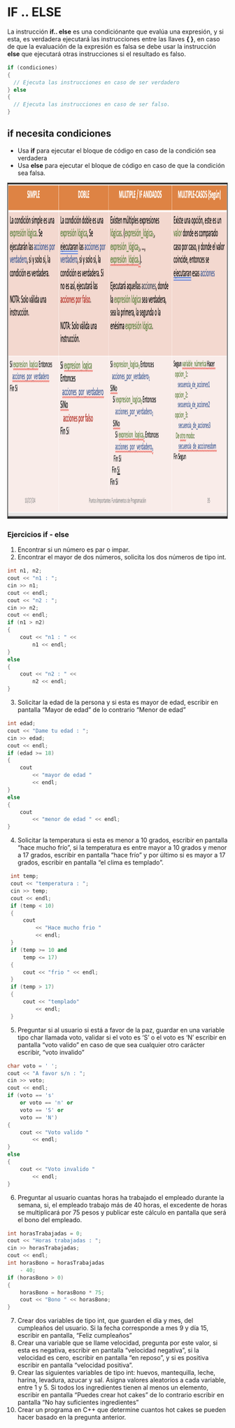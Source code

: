 # IF .. ELSE

La instrucción **if.. else** es una condiciónante que evalúa una expresión, y si esta, es verdadera ejecutará las instrucciones entre las llaves **{ }**, en caso de que la evaluación de la expresión es falsa se debe usar la instrucción **else** que ejecutará otras instrucciones si el resultado es falso.

```C++
if (condiciones)
{
  // Ejecuta las instrucciones en caso de ser verdadero
} else
{
  // Ejecuta las instrucciones en caso de ser falso.
}
```

## if necesita condiciones

* Usa **if** para ejecutar el bloque de código en caso de la condición sea verdadera
* Usa **else** para ejecutar el bloque de código en caso de que la condición sea falsa.

<p align="center">
<img src="https://github.com/josblax/FP/blob/main/imagenes/ifelse2.png" alt="Layout app" width="1200" height="768">
</p>

### Ejercicios if - else

1.	Encontrar si un número es par o impar.
2.	Encontrar el mayor de dos números, solicita los dos números de tipo int.
```C++
int n1, n2;
cout << "n1 : ";
cin >> n1;
cout << endl;
cout << "n2 : ";
cin >> n2;
cout << endl;
if (n1 > n2) 
{
    cout << "n1 : " << 
        n1 << endl;
}
else 
{
    cout << "n2 : " <<
        n2 << endl;
}
```
3.	Solicitar la edad de la persona y si esta es mayor de edad, escribir en pantalla “Mayor de edad” de lo contrario “Menor de edad”
```C++
int edad;
cout << "Dame tu edad : ";
cin >> edad;
cout << endl;
if (edad >= 18) 
{
    cout 
        << "mayor de edad " 
        << endl;
}
else 
{
    cout 
        << "menor de edad " << endl;
}
```
4.	Solicitar la temperatura si esta es menor a 10 grados, escribir en pantalla “hace mucho frío”, si la temperatura es entre mayor a 10 grados y menor a 17 grados, escribir en pantalla “hace frío” y por último si es mayor a 17 grados, escribir en pantalla “el clima es templado”.
```C++
 int temp;
 cout << "temperatura : ";
 cin >> temp;
 cout << endl;
 if (temp < 10) 
 {
     cout 
         << "Hace mucho frio " 
         << endl;
 }
 if (temp >= 10 and
     temp <= 17) 
 {
     cout << "frio " << endl;
 }
 if (temp > 17) 
 {
     cout << "templado"
         << endl;
 }
```
5.	Preguntar si al usuario si está a favor de la paz, guardar en una variable tipo char llamada voto, validar si el voto es ‘S’ o el voto es ‘N’ escribir en pantalla “voto valido” en caso de que sea cualquier otro carácter escribir, “voto invalido”
```C++
char voto = ' ';
cout << "A favor s/n : ";
cin >> voto;
cout << endl;
if (voto == 's'
    or voto == 'n' or
    voto == 'S' or 
    voto == 'N')
{
    cout << "Voto valido " 
        << endl;
}
else 
{
    cout << "Voto invalido "
        << endl;
}
```
6.	Preguntar al usuario cuantas horas ha trabajado el empleado durante la semana, si, el empleado trabajo más de 40 horas, el excedente de horas se multiplicará por 75 pesos y publicar este cálculo en pantalla que será el bono del empleado.
```C++
int horasTrabajadas = 0;
cout << "Horas trabajadas : ";
cin >> horasTrabajadas;
cout << endl;
int horasBono = horasTrabajadas
    - 40;
if (horasBono > 0) 
{
    horasBono = horasBono * 75;
    cout << "Bono " << horasBono;
}
```
7.	Crear dos variables de tipo int, que guarden el día y mes, del cumpleaños del usuario. Si la fecha corresponde a mes 9 y día 15, escribir en pantalla, “Feliz cumpleaños”
8.	Crear una variable que se llame velocidad, pregunta por este valor, si esta es negativa, escribir en pantalla “velocidad negativa”, si la velocidad es cero, escribir en pantalla “en reposo”, y si es positiva escribir en pantalla “velocidad positiva”.
9.	Crear las siguientes variables de tipo int: huevos, mantequilla, leche, harina, levadura, azucar y sal. Asigna valores aleatorios a cada variable, entre 1 y 5. Si todos los ingredientes tienen al menos un elemento, escribir en pantalla “Puedes crear hot cakes” de lo contrario escribir en pantalla “No hay suficientes ingredientes”
10.	Crear un programa en C++ que determine cuantos hot cakes se pueden hacer basado en la pregunta anterior. 

